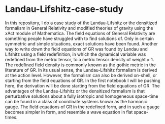 # Landau-Lifshitz-case-study
In this repository, I do a case study of the Landau-Lifshitz or the densitized formalism in General Relativity and modified theories of gravity using the xAct module of Mathematica.
The field equations of General Relativity are something people have struggled with to find solutions of. Only in certain symmetric and simple situations, exact solutions have been found. Another way to write down the field equations of GR was found by Landau and Lifshitz using a field redefinition, in which the dynamical variable was redefined from the metric tensor, to a metric tensor density of weight = 1. The redefined field density is commonly known as the gothic metric in the literature of GR.
In its usual sense, the Landau-Lifshitz formalism is derived at the action level. However, the formalism can also be derived on-shell, or starting from the field equations of GR. In the first notebook I will be pushing here, the derivation will be done starting from the field equations of GR. The advantages of the Landau-Lifshitz or the densitized formalism is that perturbative solutions about a fully isotropic and homogeneous space-time can be found in a class of coordinate systems known as the harmonic gauge. The field equations of GR in the redefined form, and in such a gauge becomes simpler in form, and resemble a wave equation in flat space-times.
